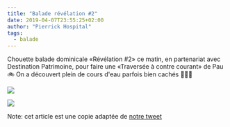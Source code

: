 ```yaml
---
title: "Balade révélation #2"
date: 2019-04-07T23:55:25+02:00
author: "Pierrick Hospital"
tags:
  - balade
---
```

Chouette balade dominicale «Révélation #2» ce matin, en partenariat avec 
Destination Patrimoine, pour faire une «Traversée à contre courant» de Pau:bike: 
On a découvert plein de cours d'eau parfois bien cachés :thinking::open_mouth::smile:

![](pause.jpg)

![](plan.jpg)

Note: cet article est une copie adaptée de [notre tweet](https://twitter.com/pauavelo/status/1114947857163923466?s=20)
